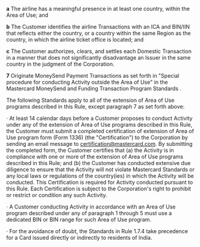 **a** The airline has a meaningful presence in at least one country, within the Area of Use; and

**b** The Customer identifies the airline Transactions with an ICA and BIN/IIN that reflects either the country, or a country within the same Region as the country, in which the airline ticket office is located; and

**c** The Customer authorizes, clears, and settles each Domestic Transaction in a manner that does not significantly disadvantage an Issuer in the same country in the judgment of the Corporation.

**7** Originate MoneySend Payment Transactions as set forth in "Special procedure for conducting Activity outside the Area of Use" in the Mastercard MoneySend and Funding Transaction Program Standards .

The following Standards apply to all of the extension of Area of Use programs described in this Rule, except paragraph 7 as set forth above:

· At least 14 calendar days before a Customer proposes to conduct Activity under any of the extension of Area of Use programs described in this Rule, the Customer must submit a completed certification of extension of Area of Use program form (Form 1336) (the "Certification") to the Corporation by sending an email message to certification@mastercard.com. By submitting the completed form, the Customer certifies that (a) the Activity is in compliance with one or more of the extension of Area of Use programs described in this Rule; and (b) the Customer has conducted extensive due diligence to ensure that the Activity will not violate Mastercard Standards or any local laws or regulations of the country(ies) in which the Activity will be conducted. This Certification is required for Activity conducted pursuant to this Rule. Each Certification is subject to the Corporation's right to prohibit or restrict or condition any such Activity.

· A Customer conducting Activity in accordance with an Area of Use program described under any of paragraph 1 through 5 must use a dedicated BIN or BIN range for such Area of Use program.

· For the avoidance of doubt, the Standards in Rule 1.7.4 take precedence for a Card issued directly or indirectly to residents of India.